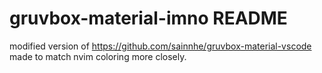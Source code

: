 # gruvbox-material-imno README

modified version of https://github.com/sainnhe/gruvbox-material-vscode made to match nvim coloring more closely.
